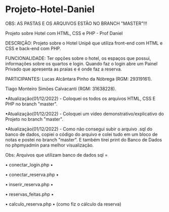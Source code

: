 # Projeto-Hotel-Daniel

OBS: AS PASTAS E OS ARQUIVOS ESTÃO NO BRANCH "MASTER"!!!

Projeto sobre Hotel com HTML, CSS e PHP - Prof Daniel

DESCRIÇÃO: 
Projeto sobre o Hotel Unipê que utiliza front-end com HTML e CSS e back-end com PHP.

FUNCIONALIDADE:
Ter opções sobre o hotel, os espaços que possui, informações sobre os quartos e login. Quando faz o login abre um Painel Privado que apresenta as praias e é onde faz a reserva.

PARTICIPANTES:
Lucas Alcântara Pinho da Nóbrega (RGM: 29319161).

Tiago Monteiro Simões Calvacanti (RGM: 31638228).


•Atualização(01/12/2022) - Coloquei os todos os arquivos HTML, CSS E PHP no branch "master".

•Atualização(01/12/2022) - Coloquei um vídeo demonstrativo/explicativo do Projeto no branch "master".

•Atualização(01/12/2022) - Como não consegui subir o arquivo .sql do banco de dados, copiei o código do arquivo e colei tudo em um bloco de notas e postei no branch "master". E também tirei print do Banco de Dados no phpmyadmin para melhor visualização.

Obs: Arquivos que utilizam banco de dados sql = 

• conectar_login.php •

• conectar_reserva.php •

• inserir_reserva.php •

• reservas_feitas.php •

• calculo_reserva.php • (como fiz o cálculo da reserva)

